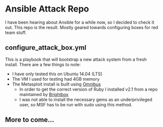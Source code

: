 # Ansible Attack Repo
I have been hearing about Ansible for a while now, so I decided to check it out.  This repo is the result.  Mostly geared towards configuring boxes for red team stuff.

## configure_attack_box.yml
This is a playbook that will bootstrap a new attack system from a fresh install.  There are a few things to note:
- I have only tested this on Ubuntu 14.04 (LTS)
- The VM I used for testing had 4GB memory
- The Metasploit install is built using [Omnibus](https://github.com/rapid7/metasploit-omnibus)
  - In order to get the correct version of Ruby I installed v2.1 from a repo maintained by [Brightbox](https://www.brightbox.com/docs/ruby/ubuntu/) 
  - I was not able to install the necessary gems as an underprivileged user, so MSF has to be run with sudo using this method.

## More to come...
